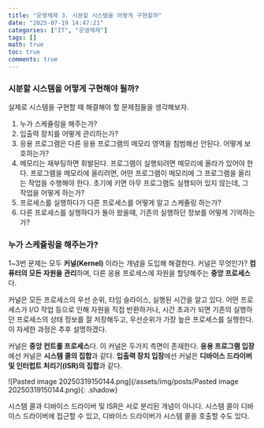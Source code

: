 ```yaml
---
title: "운영체제 3. 시분할 시스템을 어떻게 구현할까"
date: "2025-07-19 14:47:21"
categories: ["IT", "운영체제"]
tags: []
math: true
toc: true
comments: true
---
```


### 시분할 시스템을 어떻게 구현해야 될까?
실제로 시스템을 구현할 때 해결해야 할 문제점들을 생각해보자.
1. 누가 스케쥴링을 해주는가?
2. 입출력 장치를 어떻게 관리하는가?
3. 응용 프로그램은 다른 응용 프로그램의 메모리 영역을 침범해선 안된다. 어떻게 보호하는가?
4. 메모리는 재부팅하면 휘발된다. 프로그램이 실행되려면 메모리에 올라가 있어야 한다. 프로그램을 메모리에 올리려면, 어떤 프로그램이 메모리에 그 프로그램을 올리는 작업을 수행해야 한다. 초기에 키면 아무 프로그램도 실행되어 있지 않는데, 그 작업을 어떻게 하는가?
5. 프로세스를 실행하다가 다른 프로세스를 어떻게 알고 스케쥴링 하는가?
6. 다른 프로세스를 실행하다가 돌아 왔을때, 기존의 실행하던 정보를 어떻게 기억하는가?

### 누가 스케쥴링을 해주는가?
1~3번 문제는 모두 **커널(Kernel)** 이라는 개념을 도입해 해결한다. 커널은 무엇인가? **컴퓨터의 모든 자원을 관리**하며, 다른 응용 프로세스에 자원을 할당해주는 **중앙 프로세스**다. 

커널은 모든 프로세스의 우선 순위, 타임 슬라이스, 실행된 시간을 알고 있다. 어떤 프로세스가 I/O 작업 등으로 인해 자원을 직접 반환하거나, 시간 초과가 되면 기존의 실행하던 프로세스의 상태 정보를 잘 저장해두고, 우선순위가 가장 높은 프로세스를 실행한다. 이 자세한 과정은 추후 설명하겠다.

커널은 **중앙 컨트롤 프로세스**다. 이 커널은 두가지 측면이 존재한다. 
**응용 프로그램 입장**에선 커널은 **시스템 콜의 집합**과 같다.
**입출력 장치 입장**에선 커널은 **디바이스 드라이버 및 인터럽트 처리기(ISR)의 집합**과 같다.

![Pasted image 20250319150144.png](/assets/img/posts/Pasted image 20250319150144.png){: .shadow}

시스템 콜과 디바이스 드라이버 및 ISR은 서로 분리된 개념이 아니다. 시스템 콜이 디바이스 드라이버에 접근할 수 있고, 디바이스 드라이버가 시스템 콜을 호출할 수도 있다.